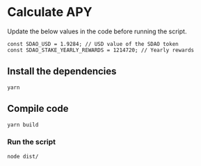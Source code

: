 # Calculate APY

Update the below values in the code before running the script.

```
const SDAO_USD = 1.9284; // USD value of the SDAO token
const SDAO_STAKE_YEARLY_REWARDS = 1214720; // Yearly rewards
```

## Install the dependencies

```
yarn
```

## Compile code

```
yarn build
```

### Run the script

```
node dist/
```
